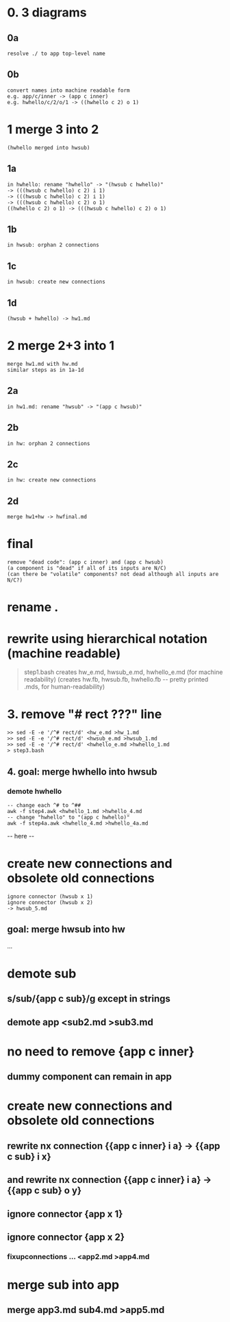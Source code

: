 # 0. 3 diagrams
## 0a 
	resolve ./ to app top-level name
## 0b
	convert names into machine readable form
	e.g. app/c/inner -> (app c inner)
	e.g. hwhello/c/2/o/1 -> ((hwhello c 2) o 1)
# 1 merge 3 into 2 
	(hwhello merged into hwsub)
## 1a
	in hwhello: rename "hwhello" -> "(hwsub c hwhello)"
	-> (((hwsub c hwhello) c 2) i 1)
	-> (((hwsub c hwhello) c 2) i 1)
	-> (((hwsub c hwhello) c 2) o 1)
	((hwhello c 2) o 1) -> (((hwsub c hwhello) c 2) o 1)
	
## 1b
	in hwsub: orphan 2 connections

## 1c
	in hwsub: create new connections
	
## 1d
	(hwsub + hwhello) -> hw1.md

# 2 merge 2+3 into 1
	merge hw1.md with hw.md
	similar steps as in 1a-1d
## 2a
	in hw1.md: rename "hwsub" -> "(app c hwsub)"
## 2b
	in hw: orphan 2 connections
## 2c
	in hw: create new connections
## 2d
	merge hw1+hw -> hwfinal.md
	
# final
	remove "dead code": (app c inner) and (app c hwsub)
	(a component is "dead" if all of its inputs are N/C)
	(can there be "volatile" components? not dead although all inputs are N/C?)



# rename .
# rewrite using hierarchical notation (machine readable)

> step1.bash
creates hw_e.md, hwsub_e.md, hwhello_e.md (for machine readability)
(creates hw.fb, hwsub.fb, hwhello.fb -- pretty printed .mds, for human-readability)

# 3. remove "# rect ???" line
	>> sed -E -e '/^# rect/d' <hw_e.md >hw_1.md
	>> sed -E -e '/^# rect/d' <hwsub_e.md >hwsub_1.md
	>> sed -E -e '/^# rect/d' <hwhello_e.md >hwhello_1.md
    > step3.bash	

## 4. goal: merge hwhello into hwsub
### demote hwhello
	-- change each ^# to ^##
	awk -f step4.awk <hwhello_1.md >hwhello_4.md
    -- change "hwhello" to "(app c hwhello)"
    awk -f step4a.awk <hwhello_4.md >hwhello_4a.md

-- here --
# create new connections and obsolete old connections
	ignore connector (hwsub x 1) 
	ignore connector (hwsub x 2)
    -> hwsub_5.md

## goal: merge hwsub into hw
...



# demote sub
## s/sub/{app c sub}/g except in strings
## demote app <sub2.md >sub3.md

# no need to remove {app c inner}
## dummy component can remain in app

# create new connections and obsolete old connections
## rewrite nx connection {{app c inner} i a} -> {{app c sub} i x}
## and rewrite nx connection {{app c inner} i a} -> {{app c sub} o y}
## ignore connector {app x 1}
## ignore connector {app x 2}
### fixupconnections ... <app2.md >app4.md

# merge sub into app
## merge app3.md sub4.md >app5.md
